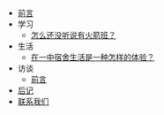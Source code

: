 - [前言](README.md "前言")
- 学习
  - [怎么还没听说有火箭班？](学习/怎么还没听说有火箭班？/README.md)
- 生活
  - [在一中宿舍生活是一种怎样的体验？](生活/在一中宿舍生活是一种怎样的体验？/README.md)
- 访谈
  - [前言](访谈/README.md "前言")
- [后记](后记)
- [联系我们](联系我们)